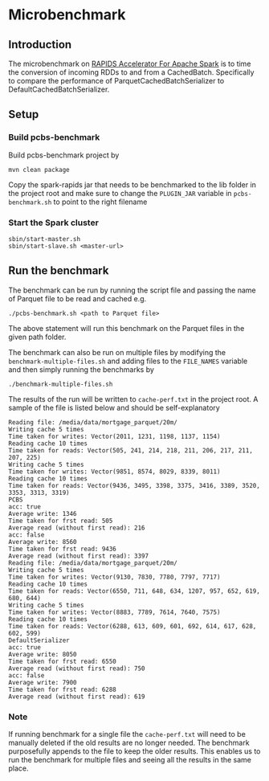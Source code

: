 # Microbenchmark

## Introduction

The microbenchmark on [RAPIDS Accelerator For Apache Spark](https://nvidia.github.io/spark-rapids/) is to time the
conversion of incoming RDDs to and from a CachedBatch. Specifically to compare the performance of
ParquetCachedBatchSerializer to DefaultCachedBatchSerializer.

## Setup

### Build pcbs-benchmark

Build pcbs-benchmark project by

``` 
mvn clean package
```

Copy the spark-rapids jar that needs to be benchmarked to the lib folder in the project root and make sure to change the 
`PLUGIN_JAR` variable in `pcbs-benchmark.sh` to point to the right filename

### Start the Spark cluster

```
sbin/start-master.sh 
sbin/start-slave.sh <master-url>
```

## Run the benchmark

The benchmark can be run by running the script file and passing the name of Parquet file to be read and cached e.g.

```
./pcbs-benchmark.sh <path to Parquet file>
```

The above statement will run this benchmark on the Parquet files in the given path folder. 

The benchmark can also be run on multiple files by modifying the `benchmark-multiple-files.sh` and adding files to the 
`FILE_NAMES` variable and then simply running the benchmarks by 

```
./benchmark-multiple-files.sh
```

The results of the run will be written to `cache-perf.txt` in the project root.
A sample of the file is listed below and should be self-explanatory

```
Reading file: /media/data/mortgage_parquet/20m/
Writing cache 5 times
Time taken for writes: Vector(2011, 1231, 1198, 1137, 1154)
Reading cache 10 times
Time taken for reads: Vector(505, 241, 214, 218, 211, 206, 217, 211, 207, 225)
Writing cache 5 times
Time taken for writes: Vector(9851, 8574, 8029, 8339, 8011)
Reading cache 10 times
Time taken for reads: Vector(9436, 3495, 3398, 3375, 3416, 3389, 3520, 3353, 3313, 3319)
PCBS
acc: true
Average write: 1346
Time taken for frst read: 505
Average read (without first read): 216
acc: false
Average write: 8560
Time taken for frst read: 9436
Average read (without first read): 3397
Reading file: /media/data/mortgage_parquet/20m/
Writing cache 5 times
Time taken for writes: Vector(9130, 7830, 7780, 7797, 7717)
Reading cache 10 times
Time taken for reads: Vector(6550, 711, 648, 634, 1207, 957, 652, 619, 680, 644)
Writing cache 5 times
Time taken for writes: Vector(8883, 7789, 7614, 7640, 7575)
Reading cache 10 times
Time taken for reads: Vector(6288, 613, 609, 601, 692, 614, 617, 628, 602, 599)
DefaultSerializer
acc: true
Average write: 8050
Time taken for frst read: 6550
Average read (without first read): 750
acc: false
Average write: 7900
Time taken for frst read: 6288
Average read (without first read): 619
```

### Note

If running benchmark for a single file the `cache-perf.txt` will need to be manually deleted if the old results are no 
longer needed. The benchmark purposefully appends to the file to keep the older results. This enables us to run the 
benchmark for multiple files and seeing all the results in the same place. 


